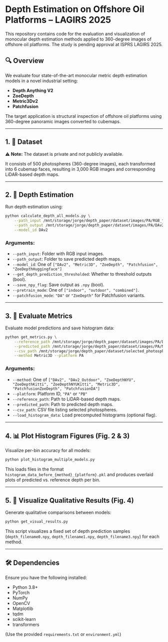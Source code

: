 
# Depth Estimation on Offshore Oil Platforms – LAGIRS 2025

This repository contains code for the evaluation and visualization of monocular depth estimation methods applied to 360-degree images of offshore oil platforms. The study is pending approval at ISPRS LAGIRS 2025.


## 🔍 Overview

We evaluate four state-of-the-art monocular metric depth estimation models in a novel industrial setting:

- **Depth Anything V2**
- **ZoeDepth**
- **Metric3Dv2**
- **Patchfusion**

The target application is structural inspection of offshore oil platforms using 360-degree panoramic images converted to cubemaps.

---

## 1. 📂 Dataset

⚠️ **Note:** The dataset is private and not publicly available.

It consists of 500 photospheres (360-degree images), each transformed into 6 cubemap faces, resulting in 3,000 RGB images and corresponding LiDAR-based depth maps.

---

## 2. 📸 Depth Estimation

Run depth estimation using:

```bash
python calculate_depth_all_models.py \
    --path_input /mnt/storage/jorge/depth_paper/dataset/images/PA/RGB_faces \
    --path_output /mnt/storage/jorge/depth_paper/dataset/images/PA/DAv2_faces \
    --model_id DAv2
```

### Arguments:
- `--path_input`: Folder with RGB input images.
- `--path_output`: Folder to save predicted depth maps.
- `--model_id`: One of `["DAv2", "Metric3D", "ZoeDepth", "Patchfusion", "ZoeDepthHuggingface"]`
- `--get_depth_prediction_thresholded`: Whether to threshold outputs (bool).
- `--save_npy_flag`: Save output as `.npy` (bool).
- `--pretrain_mode`: One of `["indoor", "outdoor", "combined"]`.
- `--patchfusion_mode`: `"DA"` or `"ZoeDepth"` for Patchfusion variants.

---

## 3. 📏 Evaluate Metrics

Evaluate model predictions and save histogram data:

```bash
python get_metrics.py \
    --reference_path /mnt/storage/jorge/depth_paper/dataset/images/PA/Depth_faces_decoded \
    --predicted_path /mnt/storage/jorge/depth_paper/dataset/images/PA/Metric3D_faces/results_Metric3D/faces_depth \
    --csv_path /mnt/storage/jorge/depth_paper/dataset/selected_photospheres_PA.csv \
    --method Metric3D --platform PA
```

### Arguments:
- `--method`: One of `["DAv2", "DAv2_Outdoor", "ZoeDepthNYU", "ZoeDepthKitti", "ZoeDepthNYUKitti", "Metric3D", "PatchfusionZoeDepth", "PatchfusionDA"]`
- `--platform`: Platform ID, `"PA"` or `"PB"`
- `--reference_path`: Path to LiDAR-based depth maps.
- `--predicted_path`: Path to predicted depth maps.
- `--csv_path`: CSV file listing selected photospheres.
- `--load_histogram_data`: Load precomputed histograms (optional flag).

---

## 4. 📊 Plot Histogram Figures (Fig. 2 & 3)

Visualize per-bin accuracy for all models:

```bash
python plot_histogram_multiple_models.py
```

This loads files in the format `histogram_data_before_{method}_{platform}.pkl` and produces overlaid plots of predicted vs. reference depth per bin.

---

## 5. 🎨 Visualize Qualitative Results (Fig. 4)

Generate qualitative comparisons between models:

```bash
python get_visual_results.py
```

This script visualizes a fixed set of depth prediction samples (`depth_filename0.npy`, `depth_filename1.npy`, `depth_filename3.npy`) for each method.


---

## 🛠 Dependencies

Ensure you have the following installed:
- Python 3.8+
- PyTorch
- NumPy
- OpenCV
- Matplotlib
- tqdm
- scikit-learn
- transformers

(Use the provided `requirements.txt` or `environment.yml`)
